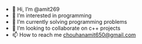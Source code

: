 - 👋 Hi, I’m @amit269
- 👀 I’m interested in programming
- 🌱 I’m currently solving programming problems
- 💞️ I’m looking to collaborate on c++ projects 
- 📫 How to reach me chouhanamit650@gmail.com

<!---
amit269/amit269 is a ✨ special ✨ repository because its `README.md` (this file) appears on your GitHub profile.
You can click the Preview link to take a look at your changes.
--->
